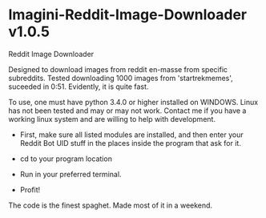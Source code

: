 # Imagini-Reddit-Image-Downloader v1.0.5
Reddit Image Downloader

Designed to download images from reddit en-masse from specific subreddits.
Tested downloading 1000 images from 'startrekmemes', suceeded in 0:51. Evidently, it is quite fast.

To use, one must have python 3.4.0 or higher installed on WINDOWS. Linux has not been tested and may or may not work.
Contact me if you have a working linux system and are willing to help with development.

 - First, make sure all listed modules are installed, and then enter your Reddit Bot UID stuff in the places inside the program that ask for it.

 - cd to your program location

 - Run in your preferred terminal.
 
 - Profit!

The code is the finest spaghet. Made most of it in a weekend.
